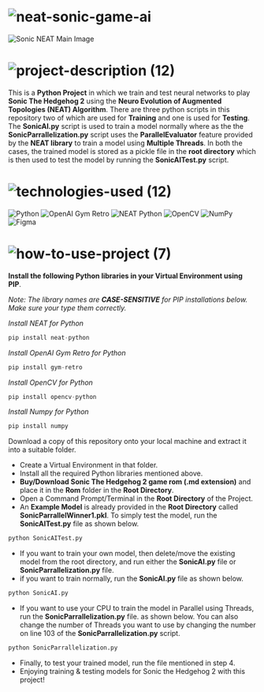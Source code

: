 <!-- Project Name -->
# ![neat-sonic-game-ai](https://user-images.githubusercontent.com/95453430/162596600-14d12dd7-3281-4318-9a28-776e3ad26982.svg)

<!-- Project Images -->
![Sonic NEAT Main Image](https://user-images.githubusercontent.com/95453430/162623655-51cfc6a2-8f28-43fb-8829-520a85f0d73d.png)

<!-- Project Description -->
# ![project-description (12)](https://user-images.githubusercontent.com/95453430/162596605-119622a6-4a48-467f-9a98-4efba1f8f156.svg)

This is a **Python Project** in which we train and test neural networks to play **Sonic The Hedgehog 2** using the **Neuro Evolution of Augmented Topologies (NEAT) Algorithm**. There are three python scripts in this repository two of which are used for **Training** and one is used for **Testing**. The **SonicAI.py** script is used to train a model normally where as the the **SonicParrallelization.py** script uses the **ParallelEvaluator** feature provided by the **NEAT library** to train a model using **Multiple Threads**. In both the cases, the trained model is stored as a pickle file in the **root directory** which is then used to test the model by running the **SonicAITest.py** script.

<!-- Project Tech-Stack -->
# ![technologies-used (12)](https://user-images.githubusercontent.com/95453430/162596608-5c03c937-8d74-4333-b3d9-499747e432ad.svg)

![Python](https://img.shields.io/badge/python-3670A0?style=for-the-badge&logo=python&logoColor=ffdd54)
![OpenAI Gym Retro](https://img.shields.io/badge/OpenAI%20Gym%20Retro-0081A5?style=for-the-badge&logo=OpenAI-Gym&logoColor=white)
![NEAT Python](https://img.shields.io/badge/NEAT%20python-3670A0?style=for-the-badge&logo=python&logoColor=ffdd54)
![OpenCV](https://img.shields.io/badge/opencv-%23white.svg?style=for-the-badge&logo=opencv&logoColor=white)
![NumPy](https://img.shields.io/badge/numpy-%23013243.svg?style=for-the-badge&logo=numpy&logoColor=white)
![Figma](https://img.shields.io/badge/figma-%23F24E1E.svg?style=for-the-badge&logo=figma&logoColor=white)

<!-- How To Use Project-->
# ![how-to-use-project (7)](https://user-images.githubusercontent.com/95453430/162596610-3abbcdb3-59c3-4357-a1d4-6384d668bad0.svg)

**Install the following Python libraries in your Virtual Environment using PIP**.

*Note: The library names are **CASE-SENSITIVE** for PIP installations below. Make sure your type them correctly.*

*Install NEAT for Python*
```Python
pip install neat-python
```

*Install OpenAI Gym Retro for Python*
```Python
pip install gym-retro
```

*Install OpenCV for Python*
```Python
pip install opencv-python
```

*Install Numpy for Python*
```Python
pip install numpy
```

Download a copy of this repository onto your local machine and extract it into a suitable folder.
- Create a Virtual Environment in that folder.
- Install all the required Python libraries mentioned above.
- **Buy/Download Sonic The Hedgehog 2 game rom (.md extension)** and place it in the **Rom** folder in the **Root Directory**. 
- Open a Command Prompt/Terminal in the **Root Directory** of the Project.
- An **Example Model** is already provided in the **Root Directory** called **SonicParrallelWinner1.pkl**. To simply test the model, run the **SonicAITest.py** file as shown below.
```Python
python SonicAITest.py
```
- If you want to train your own model, then delete/move the existing model from the root directory, and run either the **SonicAI.py** file or **SonicParrallelization.py** file.
- if you want to train normally, run the **SonicAI.py** file as shown below.
```Python
python SonicAI.py
```
- If you want to use your CPU to train the model in Parallel using Threads, run the **SonicParrallelization.py** file. as shown below. You can also change the number of Threads you want to use by changing the number on line 103 of the **SonicParrallelization.py** script.
```Python
python SonicParrallelization.py
```
- Finally, to test your trained model, run the file mentioned in step 4.
- Enjoying training & testing models for Sonic the Hedgehog 2 with this project!
